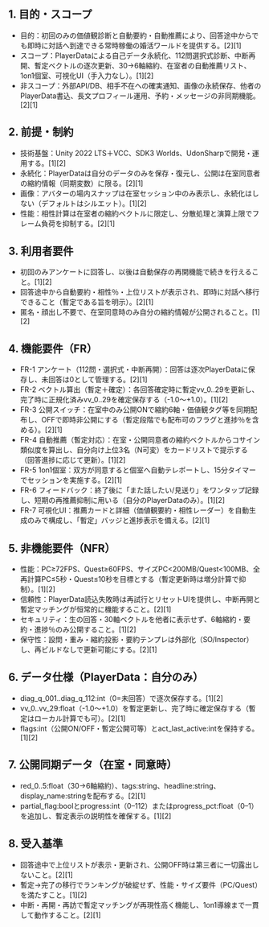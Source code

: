 ## 1. 目的・スコープ
- 目的：初回のみの価値観診断と自動要約・自動推薦により、回答途中からでも即時に対話へ到達できる常時稼働の婚活ワールドを提供する。[2][1]
- スコープ：PlayerDataによる自己データ永続化、112問選択式診断、中断再開、暫定ベクトルの逐次更新、30→6軸縮約、在室者の自動推薦リスト、1on1個室、可視化UI（手入力なし）。[1][2]
- 非スコープ：外部API/DB、相手不在への確実通知、画像の永続保存、他者のPlayerData書込、長文プロフィール運用、予約・メッセージの非同期機能。[2][1]

## 2. 前提・制約
- 技術基盤：Unity 2022 LTS＋VCC、SDK3 Worlds、UdonSharpで開発・運用する。[1][2]
- 永続化：PlayerDataは自分のデータのみを保存・復元し、公開は在室同意者の縮約情報（同期変数）に限る。[2][1]
- 画像：アバターの場内スナップは在室セッション中のみ表示し、永続化はしない（デフォルトはシルエット）。[1][2]
- 性能：相性計算は在室者の縮約ベクトルに限定し、分散処理と演算上限でフレーム負荷を抑制する。[2][1]

## 3. 利用者要件
- 初回のみアンケートに回答し、以後は自動保存の再開機能で続きを行えること。[1][2]
- 回答途中から自動要約・相性％・上位リストが表示され、即時に対話へ移行できること（暫定である旨を明示）。[2][1]
- 匿名・顔出し不要で、在室同意時のみ自分の縮約情報が公開されること。[1][2]

## 4. 機能要件（FR）
- FR-1 アンケート（112問・選択式・中断再開）：回答は逐次PlayerDataに保存し、未回答は0として管理する。[2][1]
- FR-2 ベクトル算出（暫定＋確定）：各回答確定時に暫定vv_0..29を更新し、完了時に正規化済みvv_0..29を確定保存する（-1.0〜+1.0）。[1][2]
- FR-3 公開スイッチ：在室中のみ公開ONで縮約6軸・価値観タグ等を同期配布し、OFFで即時非公開にする（暫定段階でも配布可のフラグと進捗％を含める）。[2][1]
- FR-4 自動推薦（暫定対応）：在室・公開同意者の縮約ベクトルからコサイン類似度を算出し、自分向け上位3名（N可変）をカードリストで提示する（回答進捗に応じて更新）。[1][2]
- FR-5 1on1個室：双方が同意すると個室へ自動テレポートし、15分タイマーでセッションを実施する。[2][1]
- FR-6 フィードバック：終了後に「また話したい/見送り」をワンタップ記録し、短期の再推薦抑制に用いる（自分のPlayerDataのみ）。[1][2]
- FR-7 可視化UI：推薦カードと詳細（価値観要約・相性レーダー）を自動生成のみで構成し、「暫定」バッジと進捗表示を備える。[2][1]

## 5. 非機能要件（NFR）
- 性能：PC≥72FPS、Quest≥60FPS、サイズPC<200MB/Quest<100MB、全再計算PC≤5秒・Quest≤10秒を目標とする（暫定更新時は増分計算で抑制）。[1][2]
- 信頼性：PlayerData読込失敗時は再試行とリセットUIを提供し、中断再開と暫定マッチングが恒常的に機能すること。[2][1]
- セキュリティ：生の回答・30軸ベクトルを他者に表示せず、6軸縮約・要約・進捗％のみ公開すること。[1][2]
- 保守性：設問・重み・縮約投影・要約テンプレは外部化（SO/Inspector）し、再ビルドなしで更新可能にする。[2][1]

## 6. データ仕様（PlayerData：自分のみ）
- diag_q_001..diag_q_112:int（0=未回答）で逐次保存する。[1][2]
- vv_0..vv_29:float（-1.0〜+1.0）を暫定更新し、完了時に確定保存する（暫定はローカル計算でも可）。[2][1]
- flags:int（公開ON/OFF・暫定公開可等）とact_last_active:intを保持する。[1][2]

## 7. 公開同期データ（在室・同意時）
- red_0..5:float（30→6軸縮約）、tags:string、headline:string、display_name:stringを配布する。[2][1]
- partial_flag:boolとprogress:int（0–112）またはprogress_pct:float（0–1）を追加し、暫定表示の説明性を確保する。[1][2]

## 8. 受入基準
- 回答途中で上位リストが表示・更新され、公開OFF時は第三者に一切露出しないこと。[2][1]
- 暫定→完了の移行でランキングが破綻せず、性能・サイズ要件（PC/Quest）を満たすこと。[1][2]
- 中断・再開・再訪で暫定マッチングが再現性高く機能し、1on1導線まで一貫して動作すること。[2][1]